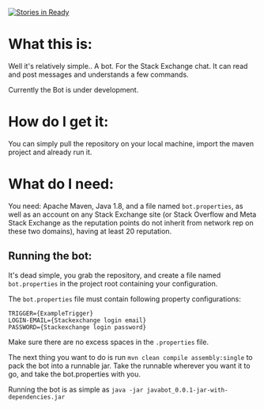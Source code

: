 [![Stories in Ready](https://badge.waffle.io/Vincentyification/JavaBot.png?label=ready&title=Ready)](https://waffle.io/Vincentyification/JavaBot)
<h1>What this is:</h1>

Well it's relatively simple.. A bot. For the Stack Exchange chat.
It can read and post messages and understands a few commands.

Currently the Bot is under development.

<h1>How do I get it:</h1>

You can simply pull the repository on your local machine, 
import the maven project and already run it.

<h1>What do I need:</h1>

You need: Apache Maven, Java 1.8, 
and a file named `bot.properties`, as well as an account on any Stack Exchange site (or Stack Overflow and Meta Stack Exchange as the reputation points do not inherit from network rep on these two domains), having at least 20 reputation.

<h2>Running the bot:</h2>

It's dead simple, you grab the repository, and create a file named `bot.properties`
in the project root containing your configuration. 

The `bot.properties` file must contain following property configurations:

    TRIGGER={ExampleTrigger}
    LOGIN-EMAIL={Stackexchange login email}
    PASSWORD={Stackexchange login password}

Make sure there are no excess spaces in the `.properties` file.

The next thing you want to do is run `mvn clean compile assembly:single` to pack the bot into a runnable jar.
Take the runnable wherever you want it to go, and take the bot.properties with you.

Running the bot is as simple as `java -jar javabot_0.0.1-jar-with-dependencies.jar`
